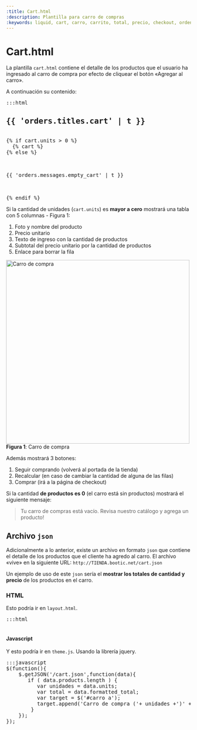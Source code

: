 ```yaml
---
:title: Cart.html
:description: Plantilla para carro de compras
:keywords: liquid, cart, carro, carrito, total, precio, checkout, orden, pedido
---
```


# Cart.html

La plantilla `cart.html` contiene el detalle de los productos que el usuario ha ingresado
al carro de compra por efecto de cliquear el botón «Agregar al carro».

A continuación su contenido:

<pre>:::html
<h2>{{ 'orders.titles.cart' | t }}</h2>
{% if cart.units > 0 %}
  {% cart %}
{% else %}
<div class="keep-browsing">
  <p>{{ 'orders.messages.empty_cart' | t }}</p>
</div>
{% endif %}
</pre>

Si la cantidad de unidades (`cart.units`) es **mayor a cero** mostrará una tabla con
5 columnas - Figura 1:

1. Foto y nombre del producto
2. Precio unitario
3. Texto de ingreso con la cantidad de productos
4. Subtotal del precio unitario por la cantidad de productos
5. Enlace para borrar la fila

<div class="captura">
    <div class="c-contenido">
		<img src="/img/themes/cart.png" width="500px" alt="Carro de compra" />
	</div>
    <div class="c-pie">
        <strong>Figura 1</strong>: Carro de compra
    </div>
</div>

Además mostrará 3 botones:

1. Seguir comprando (volverá al portada de la tienda)
2. Recalcular (en caso de cambiar la cantidad de alguna de las filas)
3. Comprar (irá a la página de checkout)

Si la cantidad **de productos es 0** (el carro está sin productos) mostrará el siguiente
mensaje:

> Tu carro de compras está vacío. Revisa nuestro catálogo y agrega un producto!

## Archivo `json`

Adicionalmente a lo anterior, existe un archivo en formato `json` que contiene el
detalle de los productos que el cliente ha agredo al carro. El archivo «vive» en
la siguiente URL: `http://TIENDA.bootic.net/cart.json`

Un ejemplo de uso de este `json` sería el **mostrar los totales de cantidad
y precio** de los productos en el carro.

### HTML

Esto podría ir en `layout.html`.

<pre>:::html
<div id="carro"><a href="/cart" title="Carro de compra"></a></div>
</pre>

#### Javascript 

Y esto podría ir en `theme.js`. Usando la librería jquery.

<pre>:::javascript
$(function(){
	$.getJSON('/cart.json',function(data){
	   if ( data.products.length ) {
		  var unidades = data.units; 
		  var total = data.formatted_total; 
		  var target = $('#carro a');
		  target.append('Carro de compra ('+ unidades +')' + total);
		}
	});
});
</pre>




